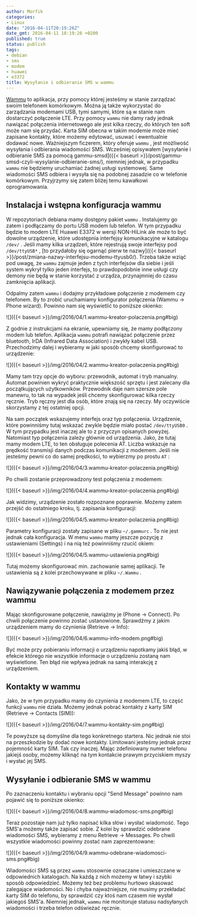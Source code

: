 ```yaml
---
author: Morfik
categories:
- Linux
date: "2016-04-11T20:19:26Z"
date_gmt: 2016-04-11 18:19:26 +0200
published: true
status: publish
tags:
- debian
- sms
- modem
- huawei
- e3372
title: Wysyłanie i odbieranie SMS w wammu
---
```


[Wammu](https://wammu.eu/) to aplikacja, przy pomocy której jesteśmy w stanie zarządzać swoim
telefonem komórkowym. Można ją także wykorzystać do zarządzania modemami USB, tymi samymi, które są
w stanie nam dostarczyć połączenie LTE. Przy pomocy `wammu` nie damy rady jednak nawiązać połączenia
internetowego ale jest kilka rzeczy, do których ten soft może nam się przydać. Karta SIM obecna w
takim modemie może mieć zapisane kontakty, które możemy edytować, usuwać i ewentualnie dodawać nowe.
Ważniejszym ficzerem, który oferuje `wammu` , jest możliwość wysyłania i odbierania wiadomości SMS.
Wcześniej opisywałem [wysyłanie i odbieranie SMS za pomocą
gammu-smsd]({{< baseurl >}}/post/gammu-smsd-czyli-wysylanie-odbieranie-sms/), niemniej jednak, w
przypadku `wammu` nie będziemy uruchamiać żadnej usługi systemowej. Same wiadomości SMS odbiera i
wysyła się na podobnej zasadzie co w telefonie komórkowym. Przyjrzymy się zatem bliżej temu
kawałkowi oprogramowania.

<!--more-->
## Instalacja i wstępna konfiguracja wammu

W repozytoriach debiana mamy dostępny pakiet `wammu` . Instalujemy go zatem i podłączamy do portu
USB modem lub telefon. W tym przypadku będzie to modem LTE Huawei E3372 w wersji NON-HiLink ale może
to być dowolne urządzenie, które udostępnia interfejsy komunikacyjne w katalogu `/dev/` . Jeśli mamy
kilka urządzeń, które rejestrują swoje interfejsy pod `/dev/ttyUSB*` , [to przydałoby się ogarnąć
pierw te nazwy]({{< baseurl >}}/post/zmiana-nazwy-interfejsu-modemu-ttyusb0/). Trzeba także wziąć
pod uwagę, że `wammu` zajmuje jeden z tych interfejsów dla siebie i jeśli system wykrył tylko jeden
interfejs, to prawdopodobnie inne usługi czy demony nie będą w stanie korzystać z urządza,
przynajmniej do czasu zamknięcia aplikacji.

Odpalmy zatem `wammu` i dodajmy przykładowe połączenie z modemem czy telefonem. By to zrobić
uruchamiamy konfigurator połączenia (Wammu -> Phone wizard). Powinno nam się wyświetlić to poniższe
okienko:

![]({{< baseurl >}}/img/2016/04/1.wammu-kreator-polaczenia.png#big)

Z godnie z instrukcjami na ekranie, upewniamy się, że mamy podłączony modem lub telefon. Aplikacja
`wammu` potrafi nawiązać połączenie przez bluetooth, IrDA (Infrared Data Association) i zwykły kabel
USB. Przechodzimy dalej i wybieramy w jaki sposób chcemy skonfigurować to urządzenie:

![]({{< baseurl >}}/img/2016/04/2.wammu-kreator-polaczenia.png#big)

Mamy tam trzy opcje do wyboru: przewodnik, automat i tryb manualny. Automat powinien wykryć
praktycznie większość sprzętu i jest zalecany dla początkujących użytkowników. Przewodnik daje nam
szersze pole manewru, to tak na wypadek jeśli chcemy skonfigurować kilka rzeczy ręcznie. Tryb ręczny
jest dla osób, które znają się na rzeczy. My oczywiście skorzystamy z tej ostatniej opcji.

Na sam początek wskazujemy interfejs oraz typ połączenia. Urządzenie, które powinniśmy tutaj wskazać
zwykle będzie miało postać `/dev/ttyUSB0` . W tym przypadku jest inaczej ale to z przyczyn opisanych
powyżej. Natomiast typ połączenia zależy głównie od urządzenia. Jako, że tutaj mamy modem LTE, to
ten obsługuje polecenia AT. Liczba wskazuje na prędkość transmisji danych podczas komunikacji z
modemem. Jeśli nie jesteśmy pewni co do samej prędkości, to wybierzmy po prostu `AT` :

![]({{< baseurl >}}/img/2016/04/3.wammu-kreator-polaczenia.png#big)

Po chwili zostanie przeprowadzony test połączenia z modemem:

![]({{< baseurl >}}/img/2016/04/4.wammu-kreator-polaczenia.png#big)

Jak widzimy, urządzenie zostało rozpoznane poprawnie. Możemy zatem przejść do ostatniego kroku, tj.
zapisania konfiguracji:

![]({{< baseurl >}}/img/2016/04/5.wammu-kreator-polaczenia.png#big)

Parametry konfiguracji zostały zapisane w pliku `~/.gammurc` . To nie jest jednak cała konfiguracja.
W menu `wammu` mamy jeszcze pozycję z ustawieniami (Settings) i na nią też powinniśmy rzucić okiem:

![]({{< baseurl >}}/img/2016/04/5.wammu-ustawienia.png#big)

Tutaj możemy skonfigurować min. zachowanie samej aplikacji. Te ustawienia są z kolei przechowywane w
pliku `~/.Wammu` .

## Nawiązywanie połączenia z modemem przez wammu

Mając skonfigurowane połączenie, nawiążmy je (Phone -> Connect). Po chwili połączenie powinno
zostać ustanowione. Sprawdźmy z jakim urządzeniem mamy do czynienia (Retrieve -> Info):

![]({{< baseurl >}}/img/2016/04/6.wammu-info-modem.png#big)

Być może przy pobieraniu informacji o urządzeniu napotkamy jakiś błąd, w efekcie którego nie
wszystkie informacje o urządzeniu zostaną nam wyświetlone. Ten błąd nie wpływa jednak na samą
interakcję z urządzeniem.

## Kontakty w wammu

Jako, że w tym przypadku mamy do czynienia z modemem LTE, to część funkcji `wammu` nie działa.
Możemy jednak pobrać kontakty z karty SIM (Retrieve -> Contacts (SIM)):

![]({{< baseurl >}}/img/2016/04/7.wammu-kontakty-sim.png#big)

Te powyższe są domyślne dla tego konkretnego startera. Nic jednak nie stoi na przeszkodzie by dodać
nowe kontakty. Limitowani jesteśmy jednak przez pojemność karty SIM. Tak czy inaczej. Mając
zdefiniowany numer telefonu jakiejś osoby, możemy kliknąć na tym kontakcie prawym przyciskiem myszy
i wysłać jej SMS.

## Wysyłanie i odbieranie SMS w wammu

Po zaznaczeniu kontaktu i wybraniu opcji "Send Message" powinno nam pojawić się to poniższe okienko:

![]({{< baseurl >}}/img/2016/04/8.wammu-wiadomosc-sms.png#big)

Teraz pozostaje nam już tylko napisać kilka słów i wysłać wiadomość. Tego SMS'a możemy także zapisać
sobie. Z kolei by sprawdzić odebrane wiadomości SMS, wybieramy z menu Retrieve -> Messages. Po
chwili wszystkie wiadomości powinny zostać nam zaprezentowane:

![]({{< baseurl >}}/img/2016/04/9.wammu-odebrane-wiadomosci-sms.png#big)

Wiadomości SMS są przez `wammu` stosownie oznaczane i umieszczane w odpowiednich katalogach. Na
każdą z nich możemy w łatwy i szybki sposób odpowiedzieć. Możemy też bez problemu hurtowo skasować
zalegające wiadomości. No i chyba najważniejsze, nie musimy przekładać karty SIM do telefonu, by
sprawdzić czy ktoś nam czasem nie wysłał jakiegoś SMS'a. Niemniej jednak, `wammu` nie monitoruje
statusu nadsyłanych wiadomości i trzeba telefon odświeżać ręcznie.
